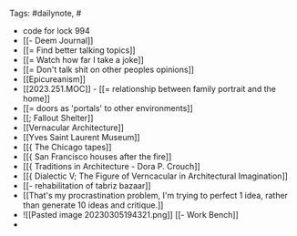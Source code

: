
Tags: #dailynote, #
- code for lock 994
- [[- Deem Journal]]
- [[= Find better talking topics]]
- [[= Watch how far I take a joke]]
- [[= Don't talk shit on other peoples opinions]]
- [[Epicureanism]]
- [[2023.251.MOC]] - [[= relationship between family portrait and the home]]
-  [[= doors as 'portals' to other environments]]
- [[; Fallout Shelter]]
- [[Vernacular Architecture]]
- [[Yves Saint Laurent Museum]]
- [[{ The Chicago tapes]]
- [[{ San Francisco houses after the fire]]
- [[{ Traditions in Architecture - Dora P. Crouch]]
- [[{ Dialectic V; The Figure of Verncacular in Architectural Imagination]]
- [[- rehabilitation of tabriz bazaar]]
- [[That's my procrastination problem, I'm trying to perfect 1 idea, rather than generate 10 ideas and critique.]]
- ![[Pasted image 20230305194321.png]] [[- Work Bench]]
- 